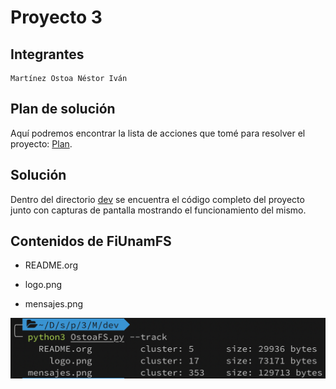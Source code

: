 # Proyecto 3

## Integrantes

```
Martínez Ostoa Néstor Iván 
```

## Plan de solución

Aquí podremos encontrar la lista de acciones que tomé para resolver el proyecto: [Plan](https://github.com/nestorivanmo/sistop-2020-1/blob/proyecto3/proyectos/3/MartinezNestor/plan.md). 

## Solución

Dentro del directorio [dev](https://github.com/nestorivanmo/sistop-2020-1/tree/proyecto3/proyectos/3/MartinezNestor/dev) se encuentra el código completo del proyecto junto con capturas de pantalla mostrando el funcionamiento del mismo. 

## Contenidos de FiUnamFS

* README.org 

* logo.png

* mensajes.png


![file-content](images/file-content.png)

